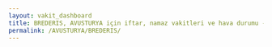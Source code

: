 ```yaml
---
layout: vakit_dashboard
title: BREDERIS, AVUSTURYA için iftar, namaz vakitleri ve hava durumu - ilçe/eyalet seç
permalink: /AVUSTURYA/BREDERIS/
---
```


<script type="text/javascript">
  var GLOBAL_COUNTRY = 'AVUSTURYA';
  var GLOBAL_CITY = 'BREDERIS';
  var GLOBAL_STATE = '';
  var lat = 72;
  var lon = 21;
</script>
